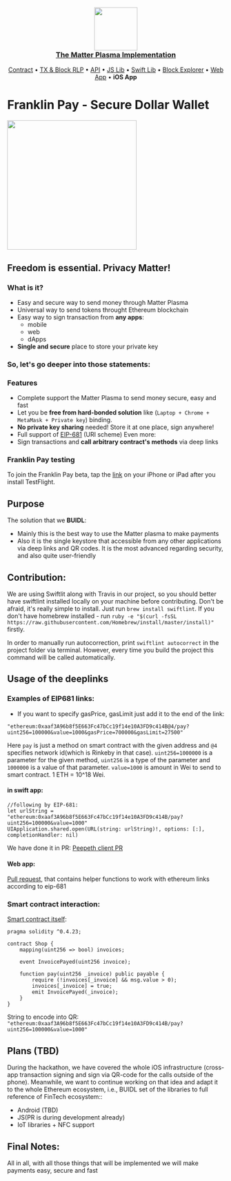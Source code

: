 <h3 align="center">
  <a href="https://thematter.io/">
    <img src="https://scontent-arn2-1.xx.fbcdn.net/v/t1.0-9/42614873_308414336637874_8225471638720741376_n.png?_nc_cat=106&_nc_ht=scontent-arn2-1.xx&oh=36eec27649e6cb3079108415d8bb77b7&oe=5CB0FBF8" width="100" />
    <br />
    The Matter Plasma Implementation
  </a>
</h3>
<p align="center">
  <a href="https://github.com/matterinc/PlasmaContract">Contract</a> &bull;
  <a href="https://github.com/matterinc/plasma.js">TX & Block RLP</a> &bull;
  <a href="https://github.com/matterinc/Plasma_API">API</a> &bull;
  <a href="https://github.com/matterinc/PlasmaManager">JS Lib</a> &bull;
  <a href="https://github.com/matterinc/PlasmaSwiftLib">Swift Lib</a> &bull;
  <a href="https://github.com/matterinc/PlasmaWebExplorer">Block Explorer</a> &bull;
  <a href="https://github.com/matterinc/PlasmaWebUI">Web App</a> &bull;
  <b>iOS App</b></a>
</p>

# Franklin Pay - Secure Dollar Wallet

<img src="https://github.com/matterinc/FranklinPay-iOS/blob/develop/Franklin/App/Assets.xcassets/franklin.imageset/franklin%401x.png" align="center" width="300">

## Freedom is **essential**. Privacy **Matter**!

### What is it?

- Easy and secure way to send money through Matter Plasma
- Universal way to send tokens throught Ethereum blockchain
- Easy way to sign transaction from **any apps**: 
  - mobile
  - web
  - dApps
- **Single and secure** place to store your private key

### So, let's go deeper into those statements:

### Features
- Complete support the Matter Plasma to send money secure, easy and fast
- Let you be **free from hard-bonded solution** like (`Laptop + Chrome + MetaMask + Private key`) binding. 
- **No private key sharing** needed! Store it at one place, sign anywhere!
- Full support of [EIP-681](https://eips.ethereum.org/EIPS/eip-681) (URI scheme)
 Even more:
- Sign transactions and **call arbitrary contract's methods** via deep links

### Franklin Pay testing
To join the Franklin Pay beta, tap the [link](https://testflight.apple.com/join/FVWgauFQ) on your iPhone or iPad after you install TestFlight.

## Purpose

The solution that we **BUIDL**: 
- Mainly this is the best way to use the Matter plasma to make payments
- Also it is the single keystore that accessible from any other applications via deep links and QR codes. It is the most advanced regarding security, and also quite user-friendly

## Contribution:
We are using Swiftlit along with Travis in our project, so you should better have swiftlint installed locally on your machine before contributing. Don't be afraid, it's really simple to install. Just run  `brew install swiftlint`. If you don't have homebrew installed - run `ruby -e "$(curl -fsSL https://raw.githubusercontent.com/Homebrew/install/master/install)"` firstly.

In order to manually run autocorrection, print `swiftlint autocorrect` in the project folder via terminal. However, every time you build the project this command will be called automatically.

## Usage of the deeplinks
### Examples of EIP681 links:
- If you want to specify gasPrice, gasLimit just add it to the end of the link:
```
"ethereum:0xaaf3A96b8f5E663Fc47bCc19f14e10A3FD9c414B@4/pay?uint256=100000&value=1000&gasPrice=700000&gasLimit=27500"
```
Here `pay` is just a method on smart contract with the given address and `@4` specifies network id(which is Rinkeby in that case).
`uint256=1000000` is a parameter for the given method, `uint256` is a type of the parameter and `1000000` is a value of that parameter.
`value=1000` is amount in Wei to send to smart contract. 1 ETH = 10^18 Wei.

#### in swift app:
```
//following by EIP-681:
let urlString = "ethereum:0xaaf3A96b8f5E663Fc47bCc19f14e10A3FD9c414B/pay?uint256=100000&value=1000"
UIApplication.shared.open(URL(string: urlString)!, options: [:], completionHandler: nil)
```
We have done it in PR: [Peepeth client PR](https://github.com/matterinc/PeepethClient/pull/8)

#### Web app:
[Pull request](https://github.com/ethereum/web3.js/pull/1929), that contains helper functions to work with ethereum links according to eip-681

### Smart contract interaction:
[Smart contract itself](https://rinkeby.etherscan.io/address/0xaaf3a96b8f5e663fc47bcc19f14e10a3fd9c414b):
```
pragma solidity ^0.4.23;

contract Shop {
    mapping(uint256 => bool) invoices;
    
    event InvoicePayed(uint256 invoice);

    function pay(uint256 _invoice) public payable {
        require (!invoices[_invoice] && msg.value > 0);
        invoices[_invoice] = true;
        emit InvoicePayed(_invoice);
    }
}
```
String to encode into QR: `"ethereum:0xaaf3A96b8f5E663Fc47bCc19f14e10A3FD9c414B/pay?uint256=100000&value=1000"`

## Plans (TBD)
During the hackathon, we have covered the whole iOS infrastructure (cross-app transaction signing and sign via QR-code for the calls outside of the phone).
Meanwhile, we want to continue working on that idea and adapt it to the whole Ethereum ecosystem, 
i.e., BUIDL set of the libraries to full reference of FinTech ecosystem::
- Android (TBD)
- JS(PR is during development already)
- IoT libraries + NFC support 

## Final Notes:

All in all, with all those things that will be implemented we will make payments easy, secure and fast

